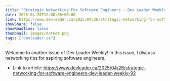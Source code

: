 ```yaml
---
title: "Strategic Networking For Software Engineers - Dev Leader Weekly 92"
date: 2025-04-26T12:00:00+00:00
link: https://www.devleader.ca/2025/04/26/strategic-networking-for-software-engineers-dev-leader-weekly-92
showShare: false
showReadTime: false
thumbnail: images/dotnet.png
tags: ["devleader.ca"]
---
```

Welcome to another issue of Dev Leader Weekly! In this issue, I discuss networking tips for aspiring software engineers.

- Link to article: https://www.devleader.ca/2025/04/26/strategic-networking-for-software-engineers-dev-leader-weekly-92